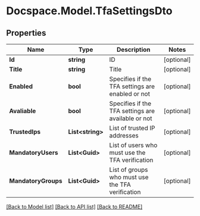 # Docspace.Model.TfaSettingsDto

## Properties

Name | Type | Description | Notes
------------ | ------------- | ------------- | -------------
**Id** | **string** | ID | [optional] 
**Title** | **string** | Title | [optional] 
**Enabled** | **bool** | Specifies if the TFA settings are enabled or not | [optional] 
**Avaliable** | **bool** | Specifies if the TFA settings are available or not | [optional] 
**TrustedIps** | **List&lt;string&gt;** | List of trusted IP addresses | [optional] 
**MandatoryUsers** | **List&lt;Guid&gt;** | List of users who must use the TFA verification | [optional] 
**MandatoryGroups** | **List&lt;Guid&gt;** | List of groups who must use the TFA verification | [optional] 

[[Back to Model list]](../README.md#documentation-for-models) [[Back to API list]](../README.md#documentation-for-api-endpoints) [[Back to README]](../README.md)

